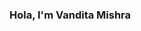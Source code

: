 ### Hola, I'm Vandita Mishra

<!--
**vAnDiTa-MiShRa/vAnDiTa-MiShRa** is a ✨ _special_ ✨ repository because its `README.md` (this file) appears on your GitHub profile.

Here are some ideas to get you started:

- 🔭 I’m currently working on ...web
- 🌱 I’m currently learning ...css
- 👯 I’m looking to collaborate on ...
- 🤔 I’m looking for help with ...
- 💬 Ask me about ...codes!!!!!
- 📫 How to reach me: ...twitter
- 😄 Pronouns: ...She/her
- ⚡ Fun fact: ...😆🤪🥴🥴🥴🥴
-->

